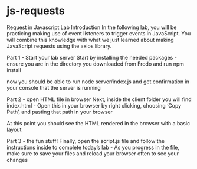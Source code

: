 # js-requests
Request in Javascript Lab
Introduction
In the following lab, you will be practicing making use of event listeners to trigger events in JavaScript. You will combine this knowledge with what we just learned about making JavaScript requests using the axios library.

Part 1 - Start your lab server
Start by installing the needed packages - ensure you are in the directory you downloaded from Frodo and run npm install

now you should be able to run node server/index.js and get confirmation in your console that the server is running

Part 2 - open HTML file in browser
Next, inside the client folder you will find index.html - Open this in your browser by right clicking, choosing ‘Copy Path’, and pasting that path in your browser

At this point you should see the HTML rendered in the browser with a basic layout

Part 3 - the fun stuff!
Finally, open the script.js file and follow the instructions inside to complete today’s lab - As you progress in the file, make sure to save your files and reload your browser often to see your changes
